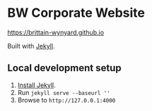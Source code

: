 # BW Corporate Website

https://brittain-wynyard.github.io

Built with [Jekyll](https://jekyllrb.com/).

## Local development setup

1. [Install Jekyll](https://jekyllrb.com/docs/installation/).
2. Run `jekyll serve --baseurl ''`
3. Browse to `http://127.0.0.1:4000`
